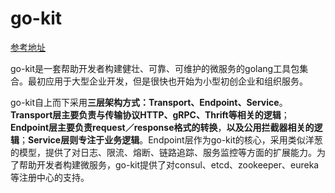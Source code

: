 # go-kit

[参考地址](https://juejin.cn/post/6844903794380111886)

go-kit是一套帮助开发者构建健壮、可靠、可维护的微服务的golang工具包集合。最初应用于大型企业开发，但是很快也开始为小型初创企业和组织服务。

go-kit自上而下采用**三层架构方式：Transport、Endpoint、Service**。**Transport层主要负责与传输协议HTTP、gRPC、Thrift等相关的逻辑**；**Endpoint层主要负责request／response格式的转换**，**以及公用拦截器相关的逻辑**；**Service层则专注于业务逻辑**。Endpoint层作为go-kit的核心，采用类似洋葱的模型，提供了对日志、限流、熔断、链路追踪、服务监控等方面的扩展能力。为了帮助开发者构建微服务，go-kit提供了对consul、etcd、zookeeper、eureka等注册中心的支持。

